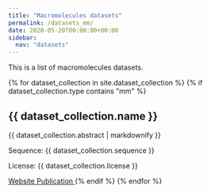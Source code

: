 ```yaml
---
title: "Macromolecules datasets"
permalink: /datasets_mm/
date: 2020-05-20T00:00:00+00:00
sidebar:
  nav: "datasets"
---
```


This is a list of macromolecules datasets.

{% for dataset_collection in site.dataset_collection %}
  {% if dataset_collection.type contains "mm" %}
  <h2>
      {{ dataset_collection.name }}
  </h2>
  <img src= "{{ site.url }}{{ site.baseurl }}{{ dataset_collection.image }}" alt="" align="right"/>
  <p>{{ dataset_collection.abstract | markdownify }}</p>
  <p>Sequence: {{ dataset_collection.sequence }}</p>
  <p>License: {{ dataset_collection.license }}</p>
  <a href="{{ dataset_collection.weblink }}">
  Website
  </a>   
  <a href="{{ dataset_collection.paper }}">
  Publication
  </a>
  {% endif %}
{% endfor %}
